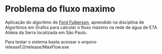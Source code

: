 # Problema do fluxo maximo
Aplicação do algoritmo de [Ford Fulkerson](https://www.google.com.br/url?sa=t&rct=j&q=&esrc=s&source=web&cd=&cad=rja&uact=8&ved=2ahUKEwiLwObkprLrAhWXGrkGHW7MCt8QFjAKegQIAxAB&url=https%3A%2F%2Fpt.wikipedia.org%2Fwiki%2FAlgoritmo_de_Ford-Fulkerson&usg=AOvVaw2MJ7SQ15wPV8KOnaO8wzRa), aprendido na disciplina de Algoritmos em Grafos para calcular o fluxo máximo na rede de água de ETA Aldeia da Serra localizada em São Paulo.

Para testar o sistema basta acessar o arquivo release1.0/release/MaxFlow.exe
